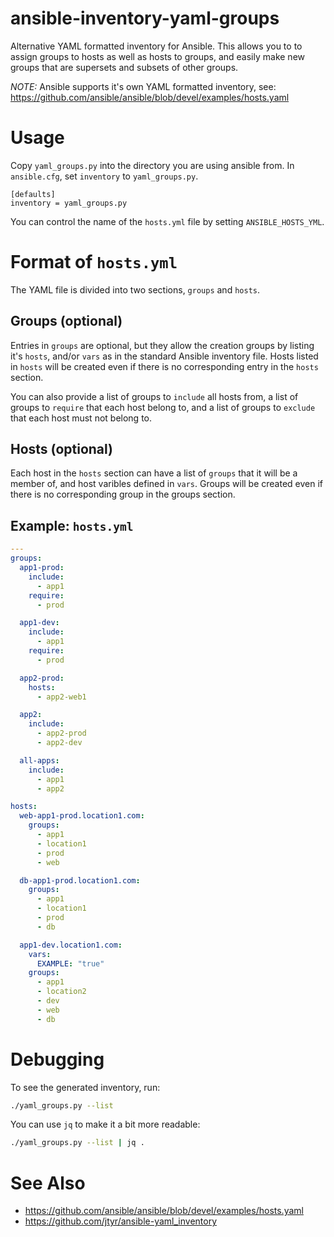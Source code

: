 # ansible-inventory-yaml-groups
Alternative YAML formatted inventory for Ansible. This allows you to to assign groups to hosts as well as hosts to groups, and easily make new groups that are supersets and subsets of other groups.

*NOTE:* Ansible supports it's own YAML formatted inventory, see: https://github.com/ansible/ansible/blob/devel/examples/hosts.yaml

# Usage
Copy `yaml_groups.py` into the directory you are using ansible from.  In `ansible.cfg`, set `inventory` to `yaml_groups.py`.

```
[defaults]
inventory = yaml_groups.py
```

You can control the name of the `hosts.yml` file by setting `ANSIBLE_HOSTS_YML`.

# Format of `hosts.yml`

The YAML file is divided into two sections, `groups` and `hosts`.

## Groups (optional)
Entries in `groups` are optional, but they allow the creation groups by listing it's `hosts`, and/or `vars` as in the standard Ansible inventory file.  Hosts listed in `hosts` will be created even if there is no corresponding entry in the `hosts` section.

You can also provide a list of groups to `include` all hosts from, a list of groups to `require` that each host belong to, and a list of groups to `exclude` that each host must not belong to.

## Hosts (optional)
Each host in the `hosts` section can have a list of `groups` that it will be a member of, and host varibles defined in `vars`.  Groups will be created even if there is no corresponding group in the groups section.

## Example: `hosts.yml`
```yaml
---
groups:
  app1-prod:
    include:
      - app1
    require:
      - prod

  app1-dev:
    include:
      - app1
    require:
      - prod

  app2-prod:
    hosts:
      - app2-web1

  app2:
    include:
      - app2-prod
      - app2-dev

  all-apps:
    include:
      - app1
      - app2

hosts:
  web-app1-prod.location1.com:
    groups:
      - app1
      - location1
      - prod
      - web

  db-app1-prod.location1.com:
    groups:
      - app1
      - location1
      - prod
      - db

  app1-dev.location1.com:
    vars:
      EXAMPLE: "true"
    groups:
      - app1
      - location2
      - dev
      - web
      - db
```

# Debugging

To see the generated inventory, run:
``` bash
./yaml_groups.py --list
```

You can use `jq` to make it a bit more readable:
``` bash
./yaml_groups.py --list | jq .
```


# See Also
- https://github.com/ansible/ansible/blob/devel/examples/hosts.yaml
- https://github.com/jtyr/ansible-yaml_inventory
